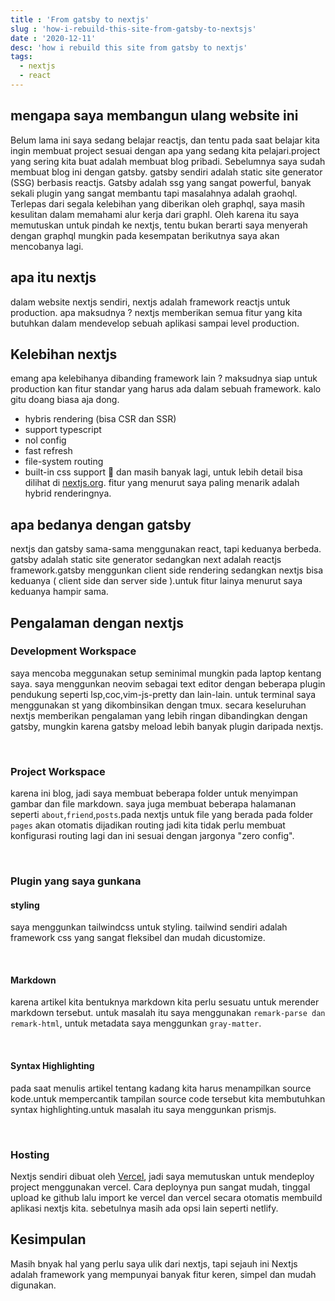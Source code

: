 ```yaml
---
title : 'From gatsby to nextjs'
slug : 'how-i-rebuild-this-site-from-gatsby-to-nextsjs'
date : '2020-12-11'
desc: 'how i rebuild this site from gatsby to nextjs'
tags:
  - nextjs
  - react
---
```


## mengapa saya membangun ulang website ini
Belum lama ini saya sedang belajar reactjs, dan tentu pada saat belajar kita ingin membuat project sesuai dengan apa yang sedang
kita pelajari.project yang sering kita buat adalah membuat blog pribadi.
Sebelumnya saya sudah membuat blog ini dengan gatsby. gatsby sendiri adalah static site generator (SSG) berbasis reactjs.
Gatsby adalah ssg yang sangat powerful, banyak sekali plugin yang sangat membantu tapi masalahnya adalah graohql.
Terlepas dari segala kelebihan yang diberikan oleh graphql, saya masih kesulitan dalam memahami alur kerja dari graphl.
Oleh karena itu saya memutuskan untuk pindah ke nextjs, tentu bukan berarti saya menyerah dengan graphql mungkin pada kesempatan 
berikutnya saya akan mencobanya lagi.

## apa itu nextjs
dalam website nextjs sendiri, nextjs adalah framework reactjs untuk production. apa maksudnya ? nextjs memberikan semua fitur yang kita 
butuhkan dalam mendevelop sebuah aplikasi sampai level production.

## Kelebihan nextjs
emang apa kelebihanya dibanding framework lain ? maksudnya siap untuk production kan fitur standar yang harus ada dalam sebuah framework.
kalo gitu doang biasa aja dong.

- hybris rendering (bisa CSR dan SSR)
- support typescript
- nol config
- fast refresh
- file-system routing
- built-in css support

dan masih banyak lagi, untuk lebih detail bisa dilihat di [nextjs.org](https://nextjs.org).
fitur yang menurut saya paling menarik adalah hybrid renderingnya.

## apa bedanya dengan gatsby
nextjs dan gatsby sama-sama menggunakan react, tapi keduanya berbeda. gatsby adalah static site generator sedangkan next adalah reactjs
framework.gatsby menggunkan client side rendering sedangkan nextjs bisa keduanya ( client side dan server side ).untuk fitur lainya
menurut saya keduanya hampir sama.

## Pengalaman dengan nextjs

### Development Workspace
saya mencoba meggunakan setup seminimal mungkin pada laptop kentang saya.
saya menggunkan neovim sebagai text editor dengan beberapa plugin pendukung seperti lsp,coc,vim-js-pretty dan lain-lain.
untuk terminal saya menggunakan st yang dikombinsikan dengan tmux.
secara keseluruhan nextjs memberikan pengalaman yang lebih ringan dibandingkan dengan gatsby, mungkin karena gatsby meload lebih banyak
plugin daripada nextjs.

<br/>

### Project Workspace
karena ini blog, jadi saya membuat beberapa folder untuk menyimpan gambar dan file markdown.
saya juga membuat beberapa halamanan seperti `about`,`friend`,`posts`.pada nextjs untuk file yang berada pada folder `pages` akan 
otomatis dijadikan routing jadi kita tidak perlu membuat konfigurasi routing lagi dan ini sesuai dengan jargonya "zero config".

<br/>

### Plugin yang saya gunkana

#### styling
saya menggunkan tailwindcss untuk styling. tailwind sendiri adalah framework css yang sangat fleksibel dan mudah dicustomize.

<br/>

#### Markdown
karena artikel kita bentuknya markdown kita perlu sesuatu untuk merender markdown tersebut.
untuk masalah itu saya menggunakan `remark-parse dan remark-html`, untuk metadata saya menggunkan `gray-matter`.

<br/>

#### Syntax Highlighting
pada saat menulis artikel tentang kadang kita harus menampilkan source kode.untuk mempercantik tampilan source code tersebut
kita membutuhkan syntax highlighting.untuk masalah itu saya menggunkan prismjs.

<br/>

### Hosting
Nextjs sendiri dibuat oleh [Vercel]("https://vercel.com"), jadi saya memutuskan untuk mendeploy project menggunakan vercel.
Cara deploynya pun sangat mudah, tinggal upload ke github lalu import ke vercel dan vercel secara otomatis membuild aplikasi nextjs kita.
sebetulnya masih ada opsi lain seperti netlify.

## Kesimpulan
Masih bnyak hal yang perlu saya ulik dari nextjs, tapi sejauh ini Nextjs adalah framework yang mempunyai banyak fitur keren, simpel 
dan mudah digunakan.


